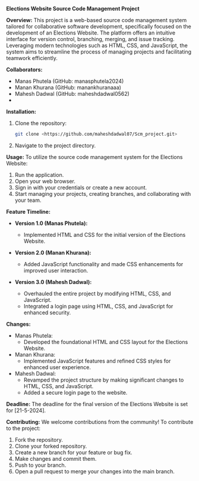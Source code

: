 **Elections Website Source Code Management Project**

**Overview:**
This project is a web-based source code management system tailored for collaborative software development, specifically focused on the development of an Elections Website. The platform offers an intuitive interface for version control, branching, merging, and issue tracking. Leveraging modern technologies such as HTML, CSS, and JavaScript, the system aims to streamline the process of managing projects and facilitating teamwork efficiently.

**Collaborators:**
- Manas Phutela (GitHub: manasphutela2024)
- Manan Khurana (GitHub: manankhuranaaa)
- Mahesh Dadwal (GitHub: maheshdadwal0562)
- 
**Installation:**
1. Clone the repository: 
   ```bash
   git clone <https://github.com/maheshdadwal07/Scm_project.git>
   ```
2. Navigate to the project directory.

**Usage:**
To utilize the source code management system for the Elections Website:

1. Run the application.
2. Open your web browser.
3. Sign in with your credentials or create a new account.
4. Start managing your projects, creating branches, and collaborating with your team.

**Feature Timeline:**
- **Version 1.0 (Manas Phutela):**
  - Implemented HTML and CSS for the initial version of the Elections Website.

- **Version 2.0 (Manan Khurana):**
  - Added JavaScript functionality and made CSS enhancements for improved user interaction.

- **Version 3.0 (Mahesh Dadwal):**
  - Overhauled the entire project by modifying HTML, CSS, and JavaScript.
  - Integrated a login page using HTML, CSS, and JavaScript for enhanced security.

**Changes:**
- Manas Phutela:
  - Developed the foundational HTML and CSS layout for the Elections Website.
- Manan Khurana:
  - Implemented JavaScript features and refined CSS styles for enhanced user experience.
- Mahesh Dadwal:
  - Revamped the project structure by making significant changes to HTML, CSS, and JavaScript.
  - Added a secure login page to the website.

**Deadline:**
The deadline for the final version of the Elections Website is set for [21-5-2024]. 

**Contributing:**
We welcome contributions from the community! To contribute to the project:
1. Fork the repository.
2. Clone your forked repository.
3. Create a new branch for your feature or bug fix.
4. Make changes and commit them.
5. Push to your branch.
6. Open a pull request to merge your changes into the main branch.


